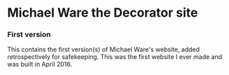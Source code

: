 # Michael Ware the Decorator site
### First version

This contains the first version(s) of Michael Ware's website, added retrospectively for safekeeping. This was the first website I ever made and was built in April 2016.
